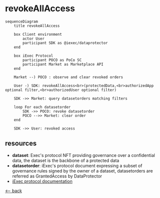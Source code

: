 # revokeAllAccess

```mermaid
sequenceDiagram
    title revokeAllAccess

    box Client environment
        actor User
        participant SDK as @iexec/dataprotector
    end

    box iExec Protocol
        participant POCO as PoCo SC
        participant Market as Marketplace API
    end

    Market --) POCO : observe and clear revoked orders

    User -) SDK: revokeAllAccess<br>(protectedData,<br>authorizedApp optional filter,<br>authorizedUser optional filter)

    SDK ->> Market: query datasetorders matching filters

    loop For each datasetorder
        SDK ->> POCO: revoke datasetorder
        POCO -->> Market: clear order
    end

    SDK ->> User: revoked access
```

## resources

- **dataset**: Exec's protocol NFT providing governance over a confidential data, the dataset is the backbone of a protected data
- **datasetorder**: iExec's protocol document expressing a subset of governance rules signed by the owner of a dataset, datasetorders are referred as GrantedAccess by DataProtector
- [iExec protocol documentation](https://protocol.docs.iex.ec)

[<-- back](../index.md)
